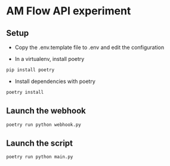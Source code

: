 # AM Flow API experiment

## Setup

- Copy the .env.template file to .env and edit the configuration

- In a virtualenv, install poetry

```bash
pip install poetry
```

- Install dependencies with poetry

```bash
poetry install
```

## Launch the webhook

```bash
poetry run python webhook.py
```

## Launch the script

```bash
poetry run python main.py
```
